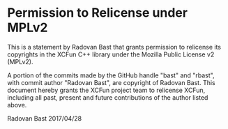 # Permission to Relicense under MPLv2

This is a statement by Radovan Bast
that grants permission to relicense its copyrights in the XCFun C++
library under the Mozilla Public License v2 (MPLv2).

A portion of the commits made by the GitHub handle "bast" and "rbast", with
commit author "Radovan Bast", are copyright of Radovan Bast.
This document hereby grants the XCFun project team to relicense XCFun,
including all past, present and future contributions of the author listed above.

Radovan Bast
2017/04/28
